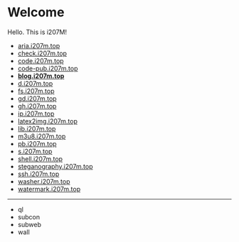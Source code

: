 # Welcome

Hello. This is i207M!

- [aria.i207m.top](https://aria2.i207m.top)
- [check.i207m.top](https://check.i207m.top)
- [code.i207m.top](https://code.i207m.top)
- [code-pub.i207m.top](https://code-pub.i207m.top)
- [**blog.i207m.top**](https://blog.i207m.top)
- [d.i207m.top](https://d.i207m.top)
- [fs.i207m.top](https://fs.i207m.top)
- [gd.i207m.top](https://gd.i207m.top)
- [gh.i207m.top](https://gh.i207m.top)
- [ip.i207m.top](https://ip.i207m.top)
- [latex2img.i207m.top](https://latex2img.i207m.top/)
- [lib.i207m.top](https://lib.i207m.top/)
- [m3u8.i207m.top](https://m3u8.i207m.top/)
- [pb.i207m.top](https://pb.i207m.top)
- [s.i207m.top](https://s.i207m.top)
- [shell.i207m.top](https://shell.i207m.top)
- [steganography.i207m.top](https://steganography.i207m.top)
- [ssh.i207m.top](https://ssh.i207m.top)
- [washer.i207m.top](https://washer.i207m.top)
- [watermark.i207m.top](https://watermark.i207m.top)

---

- ql
- subcon
- subweb
- wall
